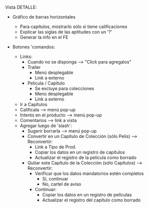 Vista DETALLE:
- Gráfico de barras horizontales
	- Para capítulos, mostrarlo sólo si tiene calificaciones
	- Explicar las siglas de las aptitudes con un '?'
	- Generar la info en el FE

- Botones 'comandos: 
	- Links:
		- Cuando no se disponga --> "Click para agregalos"
		- Trailer
			- Menú desplegable 
			- Link a externo
		- Película / Capítulo
			- Se excluye para colecciones
			- Menú desplegable 
			- Link a externo
	- Ir a Capítulos
	- Calificala				--> menú pop-up
	- Interés en el producto	--> menú pop-up
	- Comentarios				--> link a vista
	- Agregar luego de 'slash':
		- Sugerir borrarla		--> menú pop-up
		- Convertir en un Capítulo de Colección (sólo Pelis) --> Reconvertir:
			- Link a Tipo de Prod.
			- Copiar los datos en un registro de capítulos
			- Actualizar el registro de la película como borrado
		- Quitar este Capítulo de la Colección (sólo Capítulos) --> Reconvertir:
			- Verificar que los datos mandatorios estén completos
				- Sí, continuar
				- No, cartel de aviso
			- Continuar:
				- Copiar los datos en un registro de películas
				- Actualizar el registro del capítulo como borrado
